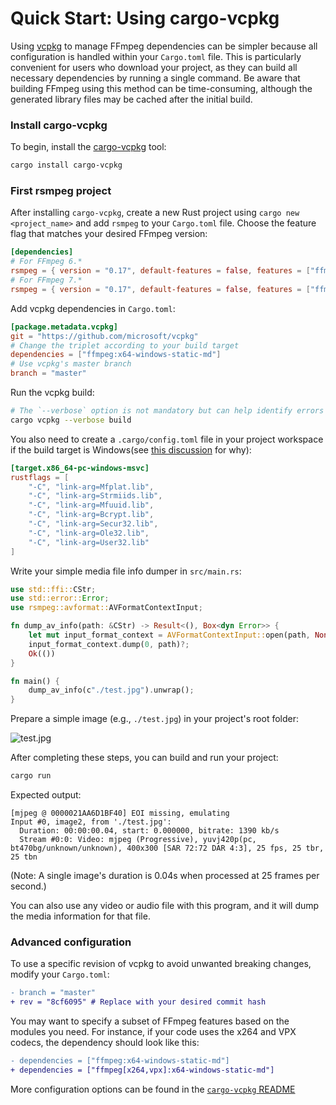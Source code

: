 # Quick Start: Using cargo-vcpkg

Using [vcpkg](https://github.com/microsoft/vcpkg) to manage FFmpeg dependencies can be simpler because all configuration is handled within your `Cargo.toml` file. This is particularly convenient for users who download your project, as they can build all necessary dependencies by running a single command. Be aware that building FFmpeg using this method can be time-consuming, although the generated library files may be cached after the initial build.

### Install cargo-vcpkg

To begin, install the [cargo-vcpkg](https://github.com/mcgoo/cargo-vcpkg) tool:

```bash
cargo install cargo-vcpkg
```

### First rsmpeg project

After installing `cargo-vcpkg`, create a new Rust project using `cargo new <project_name>` and add `rsmpeg` to your `Cargo.toml` file. Choose the feature flag that matches your desired FFmpeg version:

```toml
[dependencies]
# For FFmpeg 6.*
rsmpeg = { version = "0.17", default-features = false, features = ["ffmpeg6", "link_vcpkg_ffmpeg"] }
# For FFmpeg 7.*
rsmpeg = { version = "0.17", default-features = false, features = ["ffmpeg7", "link_vcpkg_ffmpeg"] }
```

Add vcpkg dependencies in `Cargo.toml`:

```toml
[package.metadata.vcpkg]
git = "https://github.com/microsoft/vcpkg"
# Change the triplet according to your build target
dependencies = ["ffmpeg:x64-windows-static-md"]
# Use vcpkg's master branch
branch = "master"
```

Run the vcpkg build:

```bash
# The `--verbose` option is not mandatory but can help identify errors if the build fails.
cargo vcpkg --verbose build
```

You also need to create a `.cargo/config.toml` file in your project workspace if the build target is Windows(see [this discussion](https://github.com/larksuite/rsmpeg/pull/74#issuecomment-1085422980) for why):

```toml
[target.x86_64-pc-windows-msvc]
rustflags = [
    "-C", "link-arg=Mfplat.lib",
    "-C", "link-arg=Strmiids.lib",
    "-C", "link-arg=Mfuuid.lib",
    "-C", "link-arg=Bcrypt.lib",
    "-C", "link-arg=Secur32.lib",
    "-C", "link-arg=Ole32.lib",
    "-C", "link-arg=User32.lib"
]
```

Write your simple media file info dumper in `src/main.rs`:

```rust
use std::ffi::CStr;
use std::error::Error;
use rsmpeg::avformat::AVFormatContextInput;

fn dump_av_info(path: &CStr) -> Result<(), Box<dyn Error>> {
    let mut input_format_context = AVFormatContextInput::open(path, None, &mut None)?;
    input_format_context.dump(0, path)?;
    Ok(())
}

fn main() {
    dump_av_info(c"./test.jpg").unwrap();
}
```

Prepare a simple image (e.g., `./test.jpg`) in your project's root folder:

![test.jpg](../assets/mountain.jpg)

After completing these steps, you can build and run your project:

```bash
cargo run
```

Expected output:

```output
[mjpeg @ 0000021AA6D1BF40] EOI missing, emulating
Input #0, image2, from './test.jpg':
  Duration: 00:00:00.04, start: 0.000000, bitrate: 1390 kb/s
  Stream #0:0: Video: mjpeg (Progressive), yuvj420p(pc, bt470bg/unknown/unknown), 400x300 [SAR 72:72 DAR 4:3], 25 fps, 25 tbr, 25 tbn
```

(Note: A single image's duration is 0.04s when processed at 25 frames per second.)

You can also use any video or audio file with this program, and it will dump the media information for that file.

### Advanced configuration

To use a specific revision of vcpkg to avoid unwanted breaking changes, modify your `Cargo.toml`:

```diff
- branch = "master"
+ rev = "8cf6095" # Replace with your desired commit hash
```

You may want to specify a subset of FFmpeg features based on the modules you need. For instance, if your code uses the x264 and VPX codecs, the dependency should look like this:

```diff
- dependencies = ["ffmpeg:x64-windows-static-md"]
+ dependencies = ["ffmpeg[x264,vpx]:x64-windows-static-md"]
```

More configuration options can be found in the [`cargo-vcpkg` README](https://github.com/mcgoo/cargo-vcpkg)

